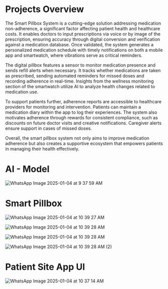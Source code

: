 
# Projects Overview

The Smart Pillbox System is a cutting-edge solution addressing medication non-adherence, a significant factor affecting patient health and healthcare costs. It enables doctors to input prescriptions via voice or by image of the prescription, ensuring accuracy through digital conversion and verification against a medication database. Once validated, the system generates a personalized medication schedule with timely notifications on both a mobile app and smartwatch, where vibrations serve as critical reminders.

The digital pillbox features a sensor to monitor medication presence and sends refill alerts when necessary. It tracks whether medications are taken as prescribed, sending automated reminders for missed doses and recording adherence in real-time. Insights from the wellness monitoring section of the smartwatch utilize AI to analyze health changes related to medication use.

To support patients further, adherence reports are accessible to healthcare providers for monitoring and intervention. Patients can maintain a medication diary within the app to log their experiences. The system also motivates adherence through rewards for consistent compliance, such as discounts on future doctor visits and creative notifications. Caregiver alerts ensure support in cases of missed doses.

Overall, the smart pillbox system not only aims to improve medication adherence but also creates a supportive ecosystem that empowers patients in managing their health effectively.


# AI - Model


![WhatsApp Image 2025-01-04 at 9 37 59 AM](https://github.com/user-attachments/assets/d2c157fc-df63-4694-8aa6-6fe52046cabe) 


# Smart Pillbox 

![WhatsApp Image 2025-01-04 at 10 39 27 AM](https://github.com/user-attachments/assets/ec5ecc66-c882-47e7-a6c3-cd9cfb33f40e)


![WhatsApp Image 2025-01-04 at 10 39 28 AM](https://github.com/user-attachments/assets/6960c861-4d40-4707-b21c-d3e60af3e97f)


![WhatsApp Image 2025-01-04 at 10 39 28 AM](https://github.com/user-attachments/assets/33c30f41-e7be-4b97-b52c-04b07bce6b08)


![WhatsApp Image 2025-01-04 at 10 39 28 AM (2)](https://github.com/user-attachments/assets/3d83f1c5-cd61-4e63-8dd7-07905a54c242)



# Patient Site App UI

![WhatsApp Image 2025-01-04 at 10 37 14 AM](https://github.com/user-attachments/assets/f38a52b3-f291-48a7-8d25-413e166d317f)





